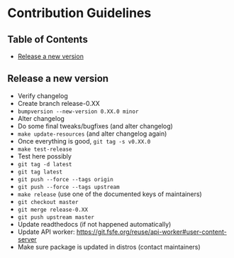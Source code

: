 <!--
SPDX-FileCopyrightText: 2021 Free Software Foundation Europe e.V. <https://fsfe.org>

SPDX-License-Identifier: CC-BY-SA-4.0
-->

# Contribution Guidelines

## Table of Contents
* [Release a new version](#release-a-new-version)

## Release a new version

* Verify changelog
* Create branch release-0.XX
* `bumpversion --new-version 0.XX.0 minor`
* Alter changelog
* Do some final tweaks/bugfixes (and alter changelog)
* `make update-resources` (and alter changelog again)
* Once everything is good, `git tag -s v0.XX.0`
* `make test-release`
* Test here possibly
* `git tag -d latest`
* `git tag latest`
* `git push --force --tags origin`
* `git push --force --tags upstream`
* `make release` (use one of the documented keys of maintainers)
* `git checkout master`
* `git merge release-0.XX`
* `git push upstream master`
* Update readthedocs (if not happened automatically)
* Update API worker: https://git.fsfe.org/reuse/api-worker#user-content-server
* Make sure package is updated in distros (contact maintainers)
